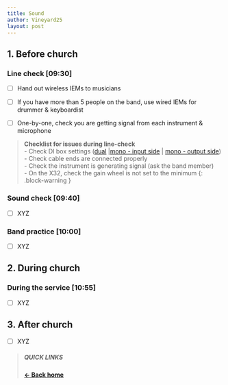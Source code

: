 ```yaml
---
title: Sound
author: Vineyard25
layout: post
---
```


## 1. Before church

### Line check [09:30]
- [ ] Hand out wireless IEMs to musicians
- [ ] If you have more than 5 people on the band, use wired IEMs for drummer & keyboardist
- [ ] One-by-one, check you are getting signal from each instrument & microphone


> **Checklist for issues during line-check**
><br> - Check DI box settings ([dual](/assets/images/di-settings-dual.jpg) &#124;[mono - input side](/assets/images/di-settings-mono-1.jpg) &#124; [mono - output side](/assets/images/di-settings-mono-2.jpg))
><br> - Check cable ends are connected properly
><br> - Check the instrument is generating signal (ask the band member)
><br> - On the X32, check the gain wheel is not set to the minimum
{: .block-warning }

### Sound check [09:40]
- [ ] XYZ


### Band practice [10:00]
- [ ] XYZ


## 2. During church

### During the service [10:55]
- [ ] XYZ


## 3. After church
- [ ] XYZ


> ##### QUICK LINKS
>
> **[&larr; Back home](/)**
